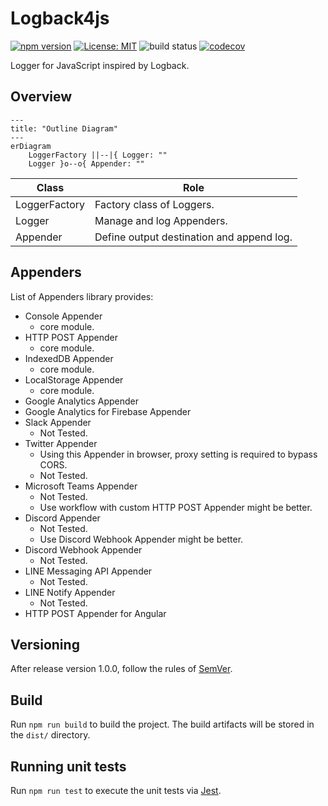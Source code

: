 # Logback4js

[![npm version](https://badge.fury.io/js/@logback4js%2Fcore.svg)](https://badge.fury.io/js/@logback4js%2Fcore)
[![License: MIT](https://img.shields.io/badge/License-MIT-yellow.svg)](https://opensource.org/licenses/MIT)
![build status](https://github.com/kumo01GitHub/logback4js/actions/workflows/build.yml/badge.svg?branch=master)
[![codecov](https://codecov.io/github/kumo01GitHub/logback4js/graph/badge.svg?token=A604UT0OJX)](https://codecov.io/github/kumo01GitHub/logback4js)

Logger for JavaScript inspired by Logback.

## Overview

```mermaid
---
title: "Outline Diagram"
---
erDiagram
    LoggerFactory ||--|{ Logger: ""
    Logger }o--o{ Appender: ""

```

| Class | Role |
| ---- | ---- |
| LoggerFactory | Factory class of Loggers. |
| Logger | Manage and log Appenders. |
| Appender | Define output destination and append log. |

## Appenders

List of Appenders library provides:
- Console Appender
    - core module.
- HTTP POST Appender
    - core module.
- IndexedDB Appender
    - core module.
- LocalStorage Appender
    - core module.
- Google Analytics Appender
- Google Analytics for Firebase Appender
- Slack Appender
    - Not Tested.
- Twitter Appender
    - Using this Appender in browser, proxy setting is required to bypass CORS.
    - Not Tested.
- Microsoft Teams Appender
    - Not Tested.
    - Use workflow with custom HTTP POST Appender might be better.
- Discord Appender
    - Not Tested.
    - Use Discord Webhook Appender might be better.
- Discord Webhook Appender
    - Not Tested.
- LINE Messaging API Appender
    - Not Tested.
- LINE Notify Appender
    - Not Tested.
- HTTP POST Appender for Angular

## Versioning

After release version 1.0.0, follow the rules of [SemVer](https://semver.org/spec/v2.0.0.html).

## Build

Run `npm run build` to build the project. The build artifacts will be stored in the `dist/` directory.

## Running unit tests

Run `npm run test` to execute the unit tests via [Jest](https://jestjs.io/).
